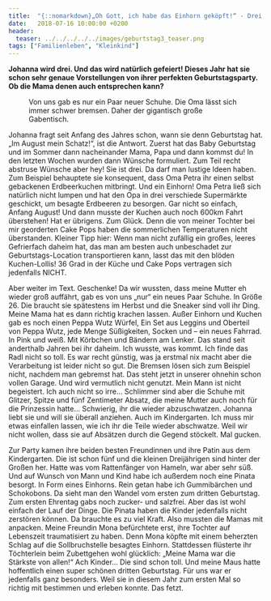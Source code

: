 ```yaml
---
title:  "{::nomarkdown}„Oh Gott, ich habe das Einhorn geköpft!“ - Drei Jahre und der erste „echte“ Geburtstag{:/}"
date:   2018-07-16 10:00:00 +0200
header:
  teaser: ../../../../../images/geburtstag3_teaser.png
tags: ["Familienleben", "Kleinkind"]
---
```


**Johanna wird drei. Und das wird natürlich gefeiert! Dieses Jahr hat sie schon sehr genaue Vorstellungen von ihrer perfekten Geburtstagsparty. Ob die Mama denen auch entsprechen kann?**

<figure>
  <img src="../../../../../images/geburtstag3_teaser.png" alt="">
  <figcaption>Von uns gab es nur ein Paar neuer Schuhe. Die Oma lässt sich immer schwer bremsen. Daher der gigantisch große Gabentisch.</figcaption>
</figure>

Johanna fragt seit Anfang des Jahres schon, wann sie denn Geburtstag hat. „Im August mein Schatz!“, ist die Antwort. Zuerst hat das Baby Geburtstag und im Sommer dann nacheinander Mama, Papa und dann kommst du! In den letzten Wochen wurden dann Wünsche formuliert. Zum Teil recht abstruse Wünsche aber hey! Sie ist drei. Da darf man lustige Ideen haben. Zum Beispiel behauptete sie konsequent, dass Oma Petra ihr einen selbst gebackenen Erdbeerkuchen mitbringt. Und ein Einhorn! Oma Petra ließ sich natürlich nicht lumpen und hat den Opa in drei verschiede Supermärkte geschickt, um besagte Erdbeeren zu besorgen. Gar nicht so einfach, Anfang August! Und dann musste der Kuchen auch noch 600km Fahrt überstehen! Hat er übrigens. Zum Glück. Denn die von meiner Tochter bei mir georderten Cake Pops haben die sommerlichen Temperaturen nicht überstanden. Kleiner Tipp hier: Wenn man nicht zufällig ein großes, leeres Gefrierfach daheim hat, das man am besten auch unbeschadet zur Geburtstags-Location transportieren kann, lasst das mit den blöden Kuchen-Lollis! 36 Grad in der Küche und Cake Pops vertragen sich jedenfalls NICHT.

Aber weiter im Text. Geschenke! Da wir wussten, dass meine Mutter eh wieder groß auffährt, gab es von uns „nur“ ein neues Paar Schuhe. In Größe 26. Die braucht sie spätestens im Herbst und die Sneaker sind voll ihr Ding. Meine Mama hat es dann richtig krachen lassen. Außer Einhorn und Kuchen gab es noch einen Peppa Wutz Würfel, Ein Set aus Leggins und Oberteil von Peppa Wutz, jede Menge Süßigkeiten, Socken und – ein neues Fahrrad. In Pink und weiß. Mit Körbchen und Bändern am Lenker. Das stand seit anderthalb Jahren bei ihr daheim. Ich wusste, was kommt. Ich finde das Radl nicht so toll. Es war recht günstig, was ja erstmal nix macht aber die Verarbeitung ist leider nicht so gut. Die Bremsen lösen sich zum Beispiel nicht, nachdem man gebremst hat. Das steht jetzt in unserer ohnehin schon vollen Garage. Und wird vermutlich nicht genutzt. Mein Mann ist nicht begeistert. Ich auch nicht so irre… Schlimmer sind aber die Schuhe mit Glitzer, Spitze und fünf Zentimeter Absatz, die meine Mutter auch noch für die Prinzessin hatte… Schwierig, ihr die wieder abzuschwatzen. Johanna liebt sie und will sie überall anziehen. Auch im Kindergarten. Ich muss mir etwas einfallen lassen, wie ich ihr die Teile wieder abschwatze. Weil wir nicht wollen, dass sie auf Absätzen durch die Gegend stöckelt. Mal gucken.

Zur Party kamen ihre beiden besten Freundinnen und ihre Patin aus dem Kindergarten. Die ist schon fünf und die kleinen Dreijährigen sind hinter der Großen her. Hatte was vom Rattenfänger von Hameln, war aber sehr süß. Und auf Wunsch von Mann und Kind habe ich außerdem noch eine Pinata besorgt. In Form eines Einhorns. Rein getan habe ich Gummibärchen und Schokobons. Da sieht man den Wandel vom ersten zum dritten Geburtstag. Zum ersten Ehrentag gabs noch zucker- und salzfrei. Aber das ist wohl einfach der Lauf der Dinge. Die Pinata haben die Kinder jedenfalls nicht zerstören können. Da brauchte es zu viel Kraft. Also mussten die Mamas mit anpacken. Meine Freundin Mona befürchtete erst, ihre Tochter auf Lebenszeit traumatisiert zu haben. Denn Mona köpfte mit einem beherzten Schlag auf die Sollbruchstelle besagtes Einhorn. Stattdessen flüsterte ihr Töchterlein beim Zubettgehen wohl glücklich: „Meine Mama war die Stärkste von allen!“ Ach Kinder… Die sind schon toll. Und meine Maus hatte hoffentlich einen super schönen dritten Geburtstag. Für uns war er jedenfalls ganz besonders. Weil sie in diesem Jahr zum ersten Mal so richtig mit bestimmen und erleben konnte. Das fetzt. 


   






































